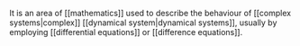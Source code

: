 It is an area of [[mathematics]] used to describe the behaviour of [[complex systems|complex]] [[dynamical system|dynamical systems]], usually by employing [[differential equations]] or [[difference equations]].